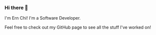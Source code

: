 ### Hi there 👋

I'm Ern Chi! I'm a Software Developer. 

Feel free to check out my GitHub page to see all the stuff I've worked on!


<!--
**ernchi/ernchi** is a ✨ _special_ ✨ repository because its `README.md` (this file) appears on your GitHub profile.

- 🔭 I'm currently working on a web app that aims to provide non-tech savvy people helpful online resources for their everyday needs
- 🌱 The programming languages/ frameworks used in this project are JavaScript, React, HTML, CSS
- ⚡ Fun fact: My current project was inspired by my mum who has a hard time getting used to the internet and modern technology in general

Currently seeking full-time entry level software engineering roles in the US. You can view my resume
[here](https://drive.google.com/file/d/1RlhgD7iLGcqiEaYuIl23Z4V2RN7wNpAL/view?usp=sharing).

Here are some ideas to get you started:

- 🔭 I’m currently working on ...
- 🌱 I’m currently learning ...
- 👯 I’m looking to collaborate on ...
- 🤔 I’m looking for help with ...
- 💬 Ask me about ...
- 📫 How to reach me: ...
- 😄 Pronouns: ...
- ⚡ Fun fact: ...
-->
